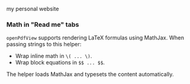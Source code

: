 my personal website

### Math in "Read me" tabs

`openPdfView` supports rendering LaTeX formulas using MathJax. When passing
strings to this helper:

- Wrap inline math in `\( ... \)`.
- Wrap block equations in `$$ ... $$`.

The helper loads MathJax and typesets the content automatically.

